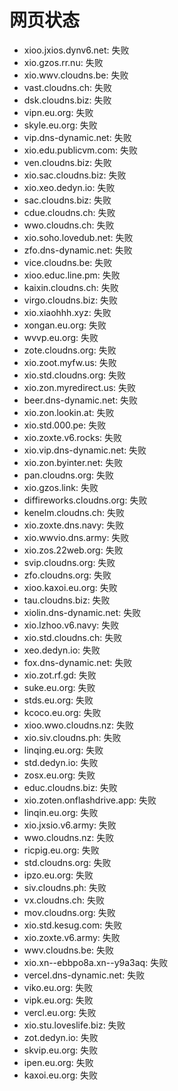 # 网页状态
- xioo.jxios.dynv6.net: 失败
- xio.gzos.rr.nu: 失败
- xio.wwv.cloudns.be: 失败
- vast.cloudns.ch: 失败
- dsk.cloudns.biz: 失败
- vipn.eu.org: 失败
- skyle.eu.org: 失败
- vip.dns-dynamic.net: 失败
- xio.edu.publicvm.com: 失败
- ven.cloudns.biz: 失败
- xio.sac.cloudns.biz: 失败
- xio.xeo.dedyn.io: 失败
- sac.cloudns.biz: 失败
- cdue.cloudns.ch: 失败
- wwo.cloudns.ch: 失败
- xio.soho.lovedub.net: 失败
- zfo.dns-dynamic.net: 失败
- vice.cloudns.be: 失败
- xioo.educ.line.pm: 失败
- kaixin.cloudns.ch: 失败
- virgo.cloudns.biz: 失败
- xio.xiaohhh.xyz: 失败
- xongan.eu.org: 失败
- wvvp.eu.org: 失败
- zote.cloudns.org: 失败
- xio.zoot.myfw.us: 失败
- xio.std.cloudns.org: 失败
- xio.zon.myredirect.us: 失败
- beer.dns-dynamic.net: 失败
- xio.zon.lookin.at: 失败
- xio.std.000.pe: 失败
- xio.zoxte.v6.rocks: 失败
- xio.vip.dns-dynamic.net: 失败
- xio.zon.byinter.net: 失败
- pan.cloudns.org: 失败
- xio.gzos.link: 失败
- diffireworks.cloudns.org: 失败
- kenelm.cloudns.ch: 失败
- xio.zoxte.dns.navy: 失败
- xio.wwvio.dns.army: 失败
- xio.zos.22web.org: 失败
- svip.cloudns.org: 失败
- zfo.cloudns.org: 失败
- xioo.kaxoi.eu.org: 失败
- tau.cloudns.biz: 失败
- xiolin.dns-dynamic.net: 失败
- xio.lzhoo.v6.navy: 失败
- xio.std.cloudns.ch: 失败
- xeo.dedyn.io: 失败
- fox.dns-dynamic.net: 失败
- xio.zot.rf.gd: 失败
- suke.eu.org: 失败
- stds.eu.org: 失败
- kcoco.eu.org: 失败
- xioo.wwo.cloudns.nz: 失败
- xio.siv.cloudns.ph: 失败
- linqing.eu.org: 失败
- std.dedyn.io: 失败
- zosx.eu.org: 失败
- educ.cloudns.biz: 失败
- xio.zoten.onflashdrive.app: 失败
- linqin.eu.org: 失败
- xio.jxsio.v6.army: 失败
- wwo.cloudns.nz: 失败
- ricpig.eu.org: 失败
- std.cloudns.org: 失败
- ipzo.eu.org: 失败
- siv.cloudns.ph: 失败
- vx.cloudns.ch: 失败
- mov.cloudns.org: 失败
- xio.std.kesug.com: 失败
- xio.zoxte.v6.army: 失败
- wwv.cloudns.be: 失败
- xio.xn--ebbpo8a.xn--y9a3aq: 失败
- vercel.dns-dynamic.net: 失败
- viko.eu.org: 失败
- vipk.eu.org: 失败
- vercl.eu.org: 失败
- xio.stu.loveslife.biz: 失败
- zot.dedyn.io: 失败
- skvip.eu.org: 失败
- ipen.eu.org: 失败
- kaxoi.eu.org: 失败
